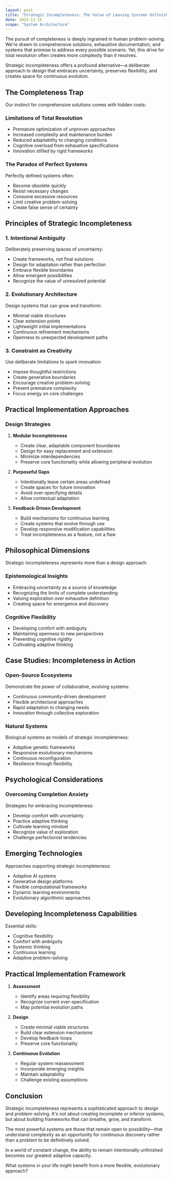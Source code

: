 ```yaml
---
layout: post
title: "Strategic Incompleteness: The Value of Leaving Systems Unfinished"
date: 2024-11-15
scope: "System Architecture"
---
```


The pursuit of completeness is deeply ingrained in human problem-solving. We're drawn to comprehensive solutions, exhaustive documentation, and systems that promise to address every possible scenario. Yet, this drive for total resolution often creates more complexity than it resolves.

Strategic incompleteness offers a profound alternative—a deliberate approach to design that embraces uncertainty, preserves flexibility, and creates space for continuous evolution.

## The Completeness Trap

Our instinct for comprehensive solutions comes with hidden costs:

### Limitations of Total Resolution

- Premature optimization of unproven approaches
- Increased complexity and maintenance burden
- Reduced adaptability to changing conditions
- Cognitive overload from exhaustive specifications
- Innovation stifled by rigid frameworks

### The Paradox of Perfect Systems

Perfectly defined systems often:
- Become obsolete quickly
- Resist necessary changes
- Consume excessive resources
- Limit creative problem-solving
- Create false sense of certainty

## Principles of Strategic Incompleteness

### 1. Intentional Ambiguity

Deliberately preserving spaces of uncertainty:

- Create frameworks, not final solutions
- Design for adaptation rather than perfection
- Embrace flexible boundaries
- Allow emergent possibilities
- Recognize the value of unresolved potential

### 2. Evolutionary Architecture

Design systems that can grow and transform:

- Minimal viable structures
- Clear extension points
- Lightweight initial implementations
- Continuous refinement mechanisms
- Openness to unexpected development paths

### 3. Constraint as Creativity

Use deliberate limitations to spark innovation:

- Impose thoughtful restrictions
- Create generative boundaries
- Encourage creative problem-solving
- Prevent premature complexity
- Focus energy on core challenges

## Practical Implementation Approaches

### Design Strategies

1. **Modular Incompleteness**
   - Create clear, adaptable component boundaries
   - Design for easy replacement and extension
   - Minimize interdependencies
   - Preserve core functionality while allowing peripheral evolution

2. **Purposeful Gaps**
   - Intentionally leave certain areas undefined
   - Create spaces for future innovation
   - Avoid over-specifying details
   - Allow contextual adaptation

3. **Feedback-Driven Development**
   - Build mechanisms for continuous learning
   - Create systems that evolve through use
   - Develop responsive modification capabilities
   - Treat incompleteness as a feature, not a flaw

## Philosophical Dimensions

Strategic incompleteness represents more than a design approach:

### Epistemological Insights
- Embracing uncertainty as a source of knowledge
- Recognizing the limits of complete understanding
- Valuing exploration over exhaustive definition
- Creating space for emergence and discovery

### Cognitive Flexibility
- Developing comfort with ambiguity
- Maintaining openness to new perspectives
- Preventing cognitive rigidity
- Cultivating adaptive thinking

## Case Studies: Incompleteness in Action

### Open-Source Ecosystems
Demonstrate the power of collaborative, evolving systems:
- Continuous community-driven development
- Flexible architectural approaches
- Rapid adaptation to changing needs
- Innovation through collective exploration

### Natural Systems
Biological systems as models of strategic incompleteness:
- Adaptive genetic frameworks
- Responsive evolutionary mechanisms
- Continuous reconfiguration
- Resilience through flexibility

## Psychological Considerations

### Overcoming Completion Anxiety

Strategies for embracing incompleteness:
- Develop comfort with uncertainty
- Practice adaptive thinking
- Cultivate learning mindset
- Recognize value of exploration
- Challenge perfectionist tendencies

## Emerging Technologies

Approaches supporting strategic incompleteness:
- Adaptive AI systems
- Generative design platforms
- Flexible computational frameworks
- Dynamic learning environments
- Evolutionary algorithmic approaches

## Developing Incompleteness Capabilities

Essential skills:
- Cognitive flexibility
- Comfort with ambiguity
- Systemic thinking
- Continuous learning
- Adaptive problem-solving

## Practical Implementation Framework

1. **Assessment**
   - Identify areas requiring flexibility
   - Recognize current over-specification
   - Map potential evolution paths

2. **Design**
   - Create minimal viable structures
   - Build clear extension mechanisms
   - Develop feedback loops
   - Preserve core functionality

3. **Continuous Evolution**
   - Regular system reassessment
   - Incorporate emerging insights
   - Maintain adaptability
   - Challenge existing assumptions

## Conclusion

Strategic incompleteness represents a sophisticated approach to design and problem-solving. It's not about creating incomplete or inferior systems, but about building frameworks that can breathe, grow, and transform.

The most powerful systems are those that remain open to possibility—that understand complexity as an opportunity for continuous discovery rather than a problem to be definitively solved.

In a world of constant change, the ability to remain intentionally unfinished becomes our greatest adaptive capacity.

What systems in your life might benefit from a more flexible, evolutionary approach?